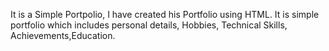 It is a Simple Portpolio, I have created his Portfolio using HTML. It is simple portfolio which includes personal details, Hobbies,  Technical Skills, Achievements,Education.  
